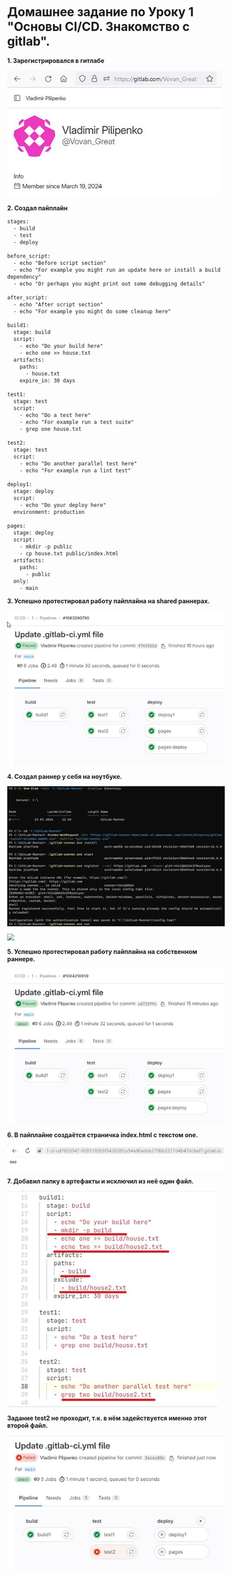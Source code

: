 # Домашнее задание по Уроку 1 "Основы CI/CD. Знакомство с gitlab".

**1. Зарегистрировался в гитлабе**

![](0.jpg)


**2. Создал пайплайн**

```
stages:
  - build
  - test
  - deploy

before_script:
  - echo "Before script section"
  - echo "For example you might run an update here or install a build dependency"
  - echo "Or perhaps you might print out some debugging details"

after_script:
  - echo "After script section"
  - echo "For example you might do some cleanup here"

build1:
  stage: build
  script:
    - echo "Do your build here"
    - echo one >> house.txt
  artifacts:
    paths:
      - house.txt
    expire_in: 30 days

test1:
  stage: test
  script:
    - echo "Do a test here"
    - echo "For example run a test suite"
    - grep one house.txt

test2:
  stage: test
  script:
    - echo "Do another parallel test here"
    - echo "For example run a lint test"

deploy1:
  stage: deploy
  script:
    - echo "Do your deploy here"
  environment: production

pages:
  stage: deploy
  script:
    - mkdir -p public
    - cp house.txt public/index.html
  artifacts:
    paths:
      - public
  only:
    - main
```

**3. Успешно протестировал работу пайплайна на shared раннерах.**

![](3.jpg)

**4. Создал раннер у себя на ноутбуке.**

![](1.jpg)

![](2.gif)

**5. Успешно протестировал работу пайплайна на собственном раннере.**

![](4.jpg)

**6. В пайплайне создаётся страничка index.html с текстом one.**

![](6.jpg)

**7. Добавил папку в артефакты и исключил из неё один файл.**

![](7.jpg)

**Задание test2 не проходит, т.к. в нём задействуется именно этот второй файл.**

![](5.jpg)

